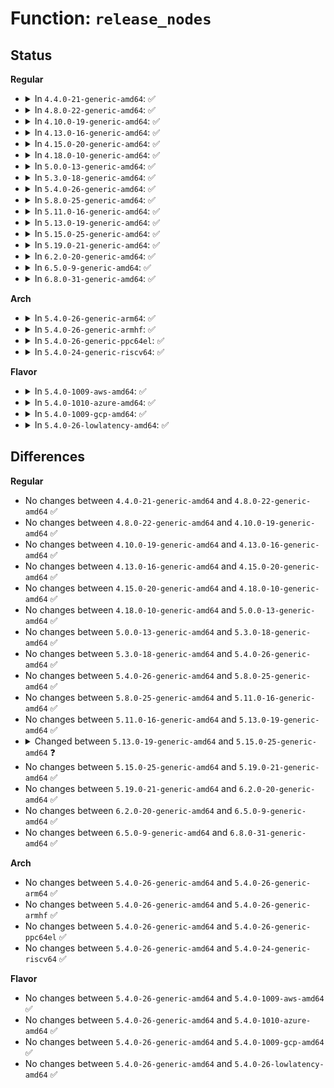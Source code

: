 # Function: <code>release_nodes</code>

## Status
<b>Regular</b>
<ul>
<li>
<details>
<summary>In <code>4.4.0-21-generic-amd64</code>: ✅</summary>

```c
int release_nodes(struct device * dev, struct list_head * first, struct list_head * end, long unsigned int flags)
```

```json
{
  "name": "release_nodes",
  "collision_type": "Unique Static",
  "inline_type": "No",
  "funcs": [
    {
      "addr": 18446744071584414992,
      "name": "release_nodes",
      "external": false,
      "loc": "drivers/base/devres.c:477",
      "file": "drivers/base/devres.c",
      "inline": "seen, unknown",
      "caller_inline": [],
      "caller_func": [
        "drivers/base/devres.c:devres_release_group",
        "drivers/base/devres.c:devres_release_all"
      ]
    }
  ],
  "symbols": [
    {
      "addr": 18446744071584414992,
      "name": "release_nodes",
      "section": ".text",
      "bind": "STB_LOCAL",
      "size": 477
    }
  ]
}
```
</details>
</li>
<li>
<details>
<summary>In <code>4.8.0-22-generic-amd64</code>: ✅</summary>

```c
int release_nodes(struct device * dev, struct list_head * first, struct list_head * end, long unsigned int flags)
```

```json
{
  "name": "release_nodes",
  "collision_type": "Unique Static",
  "inline_type": "No",
  "funcs": [
    {
      "addr": 18446744071584750320,
      "name": "release_nodes",
      "external": false,
      "loc": "drivers/base/devres.c:477",
      "file": "drivers/base/devres.c",
      "inline": "seen, unknown",
      "caller_inline": [],
      "caller_func": [
        "drivers/base/devres.c:devres_release_group",
        "drivers/base/devres.c:devres_release_all"
      ]
    }
  ],
  "symbols": [
    {
      "addr": 18446744071584750320,
      "name": "release_nodes",
      "section": ".text",
      "bind": "STB_LOCAL",
      "size": 485
    }
  ]
}
```
</details>
</li>
<li>
<details>
<summary>In <code>4.10.0-19-generic-amd64</code>: ✅</summary>

```c
int release_nodes(struct device * dev, struct list_head * first, struct list_head * end, long unsigned int flags)
```

```json
{
  "name": "release_nodes",
  "collision_type": "Unique Static",
  "inline_type": "No",
  "funcs": [
    {
      "addr": 18446744071584940560,
      "name": "release_nodes",
      "external": false,
      "loc": "drivers/base/devres.c:478",
      "file": "drivers/base/devres.c",
      "inline": "seen, unknown",
      "caller_inline": [],
      "caller_func": [
        "drivers/base/devres.c:devres_release_group",
        "drivers/base/devres.c:devres_release_all"
      ]
    }
  ],
  "symbols": [
    {
      "addr": 18446744071584940560,
      "name": "release_nodes",
      "section": ".text",
      "bind": "STB_LOCAL",
      "size": 485
    }
  ]
}
```
</details>
</li>
<li>
<details>
<summary>In <code>4.13.0-16-generic-amd64</code>: ✅</summary>

```c
int release_nodes(struct device * dev, struct list_head * first, struct list_head * end, long unsigned int flags)
```

```json
{
  "name": "release_nodes",
  "collision_type": "Unique Static",
  "inline_type": "No",
  "funcs": [
    {
      "addr": 18446744071585025872,
      "name": "release_nodes",
      "external": false,
      "loc": "drivers/base/devres.c:478",
      "file": "drivers/base/devres.c",
      "inline": "seen, unknown",
      "caller_inline": [],
      "caller_func": [
        "drivers/base/devres.c:devres_release_group",
        "drivers/base/devres.c:devres_release_all"
      ]
    }
  ],
  "symbols": [
    {
      "addr": 18446744071585025872,
      "name": "release_nodes",
      "section": ".text",
      "bind": "STB_LOCAL",
      "size": 475
    }
  ]
}
```
</details>
</li>
<li>
<details>
<summary>In <code>4.15.0-20-generic-amd64</code>: ✅</summary>

```c
int release_nodes(struct device * dev, struct list_head * first, struct list_head * end, long unsigned int flags)
```

```json
{
  "name": "release_nodes",
  "collision_type": "Unique Static",
  "inline_type": "No",
  "funcs": [
    {
      "addr": 18446744071585448496,
      "name": "release_nodes",
      "external": false,
      "loc": "drivers/base/devres.c:478",
      "file": "drivers/base/devres.c",
      "inline": "seen, unknown",
      "caller_inline": [],
      "caller_func": [
        "drivers/base/devres.c:devres_release_group",
        "drivers/base/devres.c:devres_release_all"
      ]
    }
  ],
  "symbols": [
    {
      "addr": 18446744071585448496,
      "name": "release_nodes",
      "section": ".text",
      "bind": "STB_LOCAL",
      "size": 491
    }
  ]
}
```
</details>
</li>
<li>
<details>
<summary>In <code>4.18.0-10-generic-amd64</code>: ✅</summary>

```c
int release_nodes(struct device * dev, struct list_head * first, struct list_head * end, long unsigned int flags)
```

```json
{
  "name": "release_nodes",
  "collision_type": "Unique Static",
  "inline_type": "No",
  "funcs": [
    {
      "addr": 18446744071585691680,
      "name": "release_nodes",
      "external": false,
      "loc": "drivers/base/devres.c:482",
      "file": "drivers/base/devres.c",
      "inline": "seen, unknown",
      "caller_inline": [],
      "caller_func": [
        "drivers/base/devres.c:devres_release_group",
        "drivers/base/devres.c:devres_release_all"
      ]
    }
  ],
  "symbols": [
    {
      "addr": 18446744071585691680,
      "name": "release_nodes",
      "section": ".text",
      "bind": "STB_LOCAL",
      "size": 483
    }
  ]
}
```
</details>
</li>
<li>
<details>
<summary>In <code>5.0.0-13-generic-amd64</code>: ✅</summary>

```c
int release_nodes(struct device * dev, struct list_head * first, struct list_head * end, long unsigned int flags)
```

```json
{
  "name": "release_nodes",
  "collision_type": "Unique Static",
  "inline_type": "No",
  "funcs": [
    {
      "addr": 18446744071585821248,
      "name": "release_nodes",
      "external": false,
      "loc": "drivers/base/devres.c:490",
      "file": "drivers/base/devres.c",
      "inline": "seen, unknown",
      "caller_inline": [],
      "caller_func": [
        "drivers/base/devres.c:devres_release_group",
        "drivers/base/devres.c:devres_release_all"
      ]
    }
  ],
  "symbols": [
    {
      "addr": 18446744071585821248,
      "name": "release_nodes",
      "section": ".text",
      "bind": "STB_LOCAL",
      "size": 483
    }
  ]
}
```
</details>
</li>
<li>
<details>
<summary>In <code>5.3.0-18-generic-amd64</code>: ✅</summary>

```c
int release_nodes(struct device * dev, struct list_head * first, struct list_head * end, long unsigned int flags)
```

```json
{
  "name": "release_nodes",
  "collision_type": "Unique Static",
  "inline_type": "No",
  "funcs": [
    {
      "addr": 18446744071586054960,
      "name": "release_nodes",
      "external": false,
      "loc": "drivers/base/devres.c:490",
      "file": "drivers/base/devres.c",
      "inline": "seen, unknown",
      "caller_inline": [],
      "caller_func": [
        "drivers/base/devres.c:devres_release_group",
        "drivers/base/devres.c:devres_release_all"
      ]
    }
  ],
  "symbols": [
    {
      "addr": 18446744071586054960,
      "name": "release_nodes",
      "section": ".text",
      "bind": "STB_LOCAL",
      "size": 480
    }
  ]
}
```
</details>
</li>
<li>
<details>
<summary>In <code>5.4.0-26-generic-amd64</code>: ✅</summary>

```c
int release_nodes(struct device * dev, struct list_head * first, struct list_head * end, long unsigned int flags)
```

```json
{
  "name": "release_nodes",
  "collision_type": "Unique Static",
  "inline_type": "No",
  "funcs": [
    {
      "addr": 18446744071586202976,
      "name": "release_nodes",
      "external": false,
      "loc": "drivers/base/devres.c:490",
      "file": "drivers/base/devres.c",
      "inline": "seen, unknown",
      "caller_inline": [],
      "caller_func": [
        "drivers/base/devres.c:devres_release_group",
        "drivers/base/devres.c:devres_release_all"
      ]
    }
  ],
  "symbols": [
    {
      "addr": 18446744071586202976,
      "name": "release_nodes",
      "section": ".text",
      "bind": "STB_LOCAL",
      "size": 476
    }
  ]
}
```
</details>
</li>
<li>
<details>
<summary>In <code>5.8.0-25-generic-amd64</code>: ✅</summary>

```c
int release_nodes(struct device * dev, struct list_head * first, struct list_head * end, long unsigned int flags)
```

```json
{
  "name": "release_nodes",
  "collision_type": "Unique Static",
  "inline_type": "No",
  "funcs": [
    {
      "addr": 18446744071586964192,
      "name": "release_nodes",
      "external": false,
      "loc": "drivers/base/devres.c:490",
      "file": "drivers/base/devres.c",
      "inline": "seen, unknown",
      "caller_inline": [],
      "caller_func": [
        "drivers/base/devres.c:devres_release_group",
        "drivers/base/devres.c:devres_release_all"
      ]
    }
  ],
  "symbols": [
    {
      "addr": 18446744071586964192,
      "name": "release_nodes",
      "section": ".text",
      "bind": "STB_LOCAL",
      "size": 177
    }
  ]
}
```
</details>
</li>
<li>
<details>
<summary>In <code>5.11.0-16-generic-amd64</code>: ✅</summary>

```c
int release_nodes(struct device * dev, struct list_head * first, struct list_head * end, long unsigned int flags)
```

```json
{
  "name": "release_nodes",
  "collision_type": "Unique Static",
  "inline_type": "No",
  "funcs": [
    {
      "addr": 18446744071587049520,
      "name": "release_nodes",
      "external": false,
      "loc": "drivers/base/devres.c:506",
      "file": "drivers/base/devres.c",
      "inline": "seen, unknown",
      "caller_inline": [],
      "caller_func": [
        "drivers/base/devres.c:devres_release_group",
        "drivers/base/devres.c:devres_release_all"
      ]
    }
  ],
  "symbols": [
    {
      "addr": 18446744071587049520,
      "name": "release_nodes",
      "section": ".text",
      "bind": "STB_LOCAL",
      "size": 177
    }
  ]
}
```
</details>
</li>
<li>
<details>
<summary>In <code>5.13.0-19-generic-amd64</code>: ✅</summary>

```c
int release_nodes(struct device * dev, struct list_head * first, struct list_head * end, long unsigned int flags)
```

```json
{
  "name": "release_nodes",
  "collision_type": "Unique Static",
  "inline_type": "No",
  "funcs": [
    {
      "addr": 18446744071586933312,
      "name": "release_nodes",
      "external": false,
      "loc": "drivers/base/devres.c:506",
      "file": "drivers/base/devres.c",
      "inline": "seen, unknown",
      "caller_inline": [],
      "caller_func": [
        "drivers/base/devres.c:devres_release_group",
        "drivers/base/devres.c:devres_release_all"
      ]
    }
  ],
  "symbols": [
    {
      "addr": 18446744071586933312,
      "name": "release_nodes",
      "section": ".text",
      "bind": "STB_LOCAL",
      "size": 177
    }
  ]
}
```
</details>
</li>
<li>
<details>
<summary>In <code>5.15.0-25-generic-amd64</code>: ✅</summary>

```c
void release_nodes(struct device * dev, struct list_head * todo)
```

```json
{
  "name": "release_nodes",
  "collision_type": "Unique Static",
  "inline_type": "No",
  "funcs": [
    {
      "addr": 18446744071587495984,
      "name": "release_nodes",
      "external": false,
      "loc": "drivers/base/devres.c:491",
      "file": "drivers/base/devres.c",
      "inline": "seen, unknown",
      "caller_inline": [],
      "caller_func": [
        "drivers/base/devres.c:devres_release_group",
        "drivers/base/devres.c:devres_release_all"
      ]
    }
  ],
  "symbols": [
    {
      "addr": 18446744071587495984,
      "name": "release_nodes",
      "section": ".text",
      "bind": "STB_LOCAL",
      "size": 158
    }
  ]
}
```
</details>
</li>
<li>
<details>
<summary>In <code>5.19.0-21-generic-amd64</code>: ✅</summary>

```c
void release_nodes(struct device * dev, struct list_head * todo)
```

```json
{
  "name": "release_nodes",
  "collision_type": "Unique Static",
  "inline_type": "No",
  "funcs": [
    {
      "addr": 18446744071588819728,
      "name": "release_nodes",
      "external": false,
      "loc": "drivers/base/devres.c:491",
      "file": "drivers/base/devres.c",
      "inline": "seen, unknown",
      "caller_inline": [],
      "caller_func": [
        "drivers/base/devres.c:devres_release_group",
        "drivers/base/devres.c:devres_release_all"
      ]
    }
  ],
  "symbols": [
    {
      "addr": 18446744071588819728,
      "name": "release_nodes",
      "section": ".text",
      "bind": "STB_LOCAL",
      "size": 202
    }
  ]
}
```
</details>
</li>
<li>
<details>
<summary>In <code>6.2.0-20-generic-amd64</code>: ✅</summary>

```c
void release_nodes(struct device * dev, struct list_head * todo)
```

```json
{
  "name": "release_nodes",
  "collision_type": "Unique Static",
  "inline_type": "No",
  "funcs": [
    {
      "addr": 18446744071590318832,
      "name": "release_nodes",
      "external": false,
      "loc": "drivers/base/devres.c:496",
      "file": "drivers/base/devres.c",
      "inline": "seen, unknown",
      "caller_inline": [],
      "caller_func": [
        "drivers/base/devres.c:devres_release_group",
        "drivers/base/devres.c:devres_release_all"
      ]
    }
  ],
  "symbols": [
    {
      "addr": 18446744071590318832,
      "name": "release_nodes",
      "section": ".text",
      "bind": "STB_LOCAL",
      "size": 202
    }
  ]
}
```
</details>
</li>
<li>
<details>
<summary>In <code>6.5.0-9-generic-amd64</code>: ✅</summary>

```c
void release_nodes(struct device * dev, struct list_head * todo)
```

```json
{
  "name": "release_nodes",
  "collision_type": "Unique Static",
  "inline_type": "No",
  "funcs": [
    {
      "addr": 18446744071590638656,
      "name": "release_nodes",
      "external": false,
      "loc": "drivers/base/devres.c:496",
      "file": "drivers/base/devres.c",
      "inline": "seen, unknown",
      "caller_inline": [],
      "caller_func": [
        "drivers/base/devres.c:devres_release_group",
        "drivers/base/devres.c:devres_release_all"
      ]
    }
  ],
  "symbols": [
    {
      "addr": 18446744071590638656,
      "name": "release_nodes",
      "section": ".text",
      "bind": "STB_LOCAL",
      "size": 202
    }
  ]
}
```
</details>
</li>
<li>
<details>
<summary>In <code>6.8.0-31-generic-amd64</code>: ✅</summary>

```c
void release_nodes(struct device * dev, struct list_head * todo)
```

```json
{
  "name": "release_nodes",
  "collision_type": "Unique Static",
  "inline_type": "No",
  "funcs": [
    {
      "addr": 18446744071590998720,
      "name": "release_nodes",
      "external": false,
      "loc": "drivers/base/devres.c:496",
      "file": "drivers/base/devres.c",
      "inline": "seen, unknown",
      "caller_inline": [],
      "caller_func": [
        "drivers/base/devres.c:devres_release_group",
        "drivers/base/devres.c:devres_release_all"
      ]
    }
  ],
  "symbols": [
    {
      "addr": 18446744071590998720,
      "name": "release_nodes",
      "section": ".text",
      "bind": "STB_LOCAL",
      "size": 202
    }
  ]
}
```
</details>
</li>
</ul>
<b>Arch</b>
<ul>
<li>
<details>
<summary>In <code>5.4.0-26-generic-arm64</code>: ✅</summary>

```c
int release_nodes(struct device * dev, struct list_head * first, struct list_head * end, long unsigned int flags)
```

```json
{
  "name": "release_nodes",
  "collision_type": "Unique Static",
  "inline_type": "No",
  "funcs": [
    {
      "addr": 18446603336499003304,
      "name": "release_nodes",
      "external": false,
      "loc": "drivers/base/devres.c:490",
      "file": "drivers/base/devres.c",
      "inline": "seen, unknown",
      "caller_inline": [],
      "caller_func": [
        "drivers/base/devres.c:devres_release_group",
        "drivers/base/devres.c:devres_release_all"
      ]
    }
  ],
  "symbols": [
    {
      "addr": 18446603336499003304,
      "name": "release_nodes",
      "section": ".text",
      "bind": "STB_LOCAL",
      "size": 572
    }
  ]
}
```
</details>
</li>
<li>
<details>
<summary>In <code>5.4.0-26-generic-armhf</code>: ✅</summary>

```c
int release_nodes(struct device * dev, struct list_head * first, struct list_head * end, long unsigned int flags)
```

```json
{
  "name": "release_nodes",
  "collision_type": "Unique Static",
  "inline_type": "No",
  "funcs": [
    {
      "addr": 3231571340,
      "name": "release_nodes",
      "external": false,
      "loc": "drivers/base/devres.c:490",
      "file": "drivers/base/devres.c",
      "inline": "seen, unknown",
      "caller_inline": [],
      "caller_func": [
        "drivers/base/devres.c:devres_release_group",
        "drivers/base/devres.c:devres_release_all"
      ]
    }
  ],
  "symbols": [
    {
      "addr": 3231571340,
      "name": "release_nodes",
      "section": ".text",
      "bind": "STB_LOCAL",
      "size": 540
    }
  ]
}
```
</details>
</li>
<li>
<details>
<summary>In <code>5.4.0-26-generic-ppc64el</code>: ✅</summary>

```c
int release_nodes(struct device * dev, struct list_head * first, struct list_head * end, long unsigned int flags)
```

```json
{
  "name": "release_nodes",
  "collision_type": "Unique Static",
  "inline_type": "No",
  "funcs": [
    {
      "addr": 13835058055292165808,
      "name": "release_nodes",
      "external": false,
      "loc": "drivers/base/devres.c:490",
      "file": "drivers/base/devres.c",
      "inline": "seen, unknown",
      "caller_inline": [],
      "caller_func": [
        "drivers/base/devres.c:devres_release_group",
        "drivers/base/devres.c:devres_release_all"
      ]
    }
  ],
  "symbols": [
    {
      "addr": 13835058055292165808,
      "name": "release_nodes",
      "section": ".text",
      "bind": "STB_LOCAL",
      "size": 744
    }
  ]
}
```
</details>
</li>
<li>
<details>
<summary>In <code>5.4.0-24-generic-riscv64</code>: ✅</summary>

```c
int release_nodes(struct device * dev, struct list_head * first, struct list_head * end, long unsigned int flags)
```

```json
{
  "name": "release_nodes",
  "collision_type": "Unique Static",
  "inline_type": "No",
  "funcs": [
    {
      "addr": 18446743936276375890,
      "name": "release_nodes",
      "external": false,
      "loc": "drivers/base/devres.c:490",
      "file": "drivers/base/devres.c",
      "inline": "seen, unknown",
      "caller_inline": [],
      "caller_func": [
        "drivers/base/devres.c:devres_release_group",
        "drivers/base/devres.c:devres_release_all"
      ]
    }
  ],
  "symbols": [
    {
      "addr": 18446743936276375890,
      "name": "release_nodes",
      "section": ".text",
      "bind": "STB_LOCAL",
      "size": 372
    }
  ]
}
```
</details>
</li>
</ul>
<b>Flavor</b>
<ul>
<li>
<details>
<summary>In <code>5.4.0-1009-aws-amd64</code>: ✅</summary>

```c
int release_nodes(struct device * dev, struct list_head * first, struct list_head * end, long unsigned int flags)
```

```json
{
  "name": "release_nodes",
  "collision_type": "Unique Static",
  "inline_type": "No",
  "funcs": [
    {
      "addr": 18446744071585963184,
      "name": "release_nodes",
      "external": false,
      "loc": "drivers/base/devres.c:490",
      "file": "drivers/base/devres.c",
      "inline": "seen, unknown",
      "caller_inline": [],
      "caller_func": [
        "drivers/base/devres.c:devres_release_group",
        "drivers/base/devres.c:devres_release_all"
      ]
    }
  ],
  "symbols": [
    {
      "addr": 18446744071585963184,
      "name": "release_nodes",
      "section": ".text",
      "bind": "STB_LOCAL",
      "size": 476
    }
  ]
}
```
</details>
</li>
<li>
<details>
<summary>In <code>5.4.0-1010-azure-amd64</code>: ✅</summary>

```c
int release_nodes(struct device * dev, struct list_head * first, struct list_head * end, long unsigned int flags)
```

```json
{
  "name": "release_nodes",
  "collision_type": "Unique Static",
  "inline_type": "No",
  "funcs": [
    {
      "addr": 18446744071585812448,
      "name": "release_nodes",
      "external": false,
      "loc": "drivers/base/devres.c:490",
      "file": "drivers/base/devres.c",
      "inline": "seen, unknown",
      "caller_inline": [],
      "caller_func": [
        "drivers/base/devres.c:devres_release_group",
        "drivers/base/devres.c:devres_release_all"
      ]
    }
  ],
  "symbols": [
    {
      "addr": 18446744071585812448,
      "name": "release_nodes",
      "section": ".text",
      "bind": "STB_LOCAL",
      "size": 476
    }
  ]
}
```
</details>
</li>
<li>
<details>
<summary>In <code>5.4.0-1009-gcp-amd64</code>: ✅</summary>

```c
int release_nodes(struct device * dev, struct list_head * first, struct list_head * end, long unsigned int flags)
```

```json
{
  "name": "release_nodes",
  "collision_type": "Unique Static",
  "inline_type": "No",
  "funcs": [
    {
      "addr": 18446744071586152992,
      "name": "release_nodes",
      "external": false,
      "loc": "drivers/base/devres.c:490",
      "file": "drivers/base/devres.c",
      "inline": "seen, unknown",
      "caller_inline": [],
      "caller_func": [
        "drivers/base/devres.c:devres_release_group",
        "drivers/base/devres.c:devres_release_all"
      ]
    }
  ],
  "symbols": [
    {
      "addr": 18446744071586152992,
      "name": "release_nodes",
      "section": ".text",
      "bind": "STB_LOCAL",
      "size": 476
    }
  ]
}
```
</details>
</li>
<li>
<details>
<summary>In <code>5.4.0-26-lowlatency-amd64</code>: ✅</summary>

```c
int release_nodes(struct device * dev, struct list_head * first, struct list_head * end, long unsigned int flags)
```

```json
{
  "name": "release_nodes",
  "collision_type": "Unique Static",
  "inline_type": "No",
  "funcs": [
    {
      "addr": 18446744071586261696,
      "name": "release_nodes",
      "external": false,
      "loc": "drivers/base/devres.c:490",
      "file": "drivers/base/devres.c",
      "inline": "seen, unknown",
      "caller_inline": [],
      "caller_func": [
        "drivers/base/devres.c:devres_release_group",
        "drivers/base/devres.c:devres_release_all"
      ]
    }
  ],
  "symbols": [
    {
      "addr": 18446744071586261696,
      "name": "release_nodes",
      "section": ".text",
      "bind": "STB_LOCAL",
      "size": 476
    }
  ]
}
```
</details>
</li>
</ul>

## Differences
<b>Regular</b>
<ul>
<li>
No changes between <code>4.4.0-21-generic-amd64</code> and <code>4.8.0-22-generic-amd64</code> ✅
</li>
<li>
No changes between <code>4.8.0-22-generic-amd64</code> and <code>4.10.0-19-generic-amd64</code> ✅
</li>
<li>
No changes between <code>4.10.0-19-generic-amd64</code> and <code>4.13.0-16-generic-amd64</code> ✅
</li>
<li>
No changes between <code>4.13.0-16-generic-amd64</code> and <code>4.15.0-20-generic-amd64</code> ✅
</li>
<li>
No changes between <code>4.15.0-20-generic-amd64</code> and <code>4.18.0-10-generic-amd64</code> ✅
</li>
<li>
No changes between <code>4.18.0-10-generic-amd64</code> and <code>5.0.0-13-generic-amd64</code> ✅
</li>
<li>
No changes between <code>5.0.0-13-generic-amd64</code> and <code>5.3.0-18-generic-amd64</code> ✅
</li>
<li>
No changes between <code>5.3.0-18-generic-amd64</code> and <code>5.4.0-26-generic-amd64</code> ✅
</li>
<li>
No changes between <code>5.4.0-26-generic-amd64</code> and <code>5.8.0-25-generic-amd64</code> ✅
</li>
<li>
No changes between <code>5.8.0-25-generic-amd64</code> and <code>5.11.0-16-generic-amd64</code> ✅
</li>
<li>
No changes between <code>5.11.0-16-generic-amd64</code> and <code>5.13.0-19-generic-amd64</code> ✅
</li>
<li>
<details>
<summary>Changed between <code>5.13.0-19-generic-amd64</code> and <code>5.15.0-25-generic-amd64</code> ❓</summary>
<ul>
<li>
<b>Param added. </b>
<code>struct list_head * todo</code>
</li>
<li>
<b>Param removed. </b>
<code>struct list_head * first</code>
</li>
<li>
<b>Param removed. </b>
<code>struct list_head * end</code>
</li>
<li>
<b>Param removed. </b>
<code>long unsigned int flags</code>
</li>
<li>
<b>Return type changed. </b>
<code>int</code> ➡️ <code>void</code>
</li>
</ul>
</details>
</li>
<li>
No changes between <code>5.15.0-25-generic-amd64</code> and <code>5.19.0-21-generic-amd64</code> ✅
</li>
<li>
No changes between <code>5.19.0-21-generic-amd64</code> and <code>6.2.0-20-generic-amd64</code> ✅
</li>
<li>
No changes between <code>6.2.0-20-generic-amd64</code> and <code>6.5.0-9-generic-amd64</code> ✅
</li>
<li>
No changes between <code>6.5.0-9-generic-amd64</code> and <code>6.8.0-31-generic-amd64</code> ✅
</li>
</ul>
<b>Arch</b>
<ul>
<li>
No changes between <code>5.4.0-26-generic-amd64</code> and <code>5.4.0-26-generic-arm64</code> ✅
</li>
<li>
No changes between <code>5.4.0-26-generic-amd64</code> and <code>5.4.0-26-generic-armhf</code> ✅
</li>
<li>
No changes between <code>5.4.0-26-generic-amd64</code> and <code>5.4.0-26-generic-ppc64el</code> ✅
</li>
<li>
No changes between <code>5.4.0-26-generic-amd64</code> and <code>5.4.0-24-generic-riscv64</code> ✅
</li>
</ul>
<b>Flavor</b>
<ul>
<li>
No changes between <code>5.4.0-26-generic-amd64</code> and <code>5.4.0-1009-aws-amd64</code> ✅
</li>
<li>
No changes between <code>5.4.0-26-generic-amd64</code> and <code>5.4.0-1010-azure-amd64</code> ✅
</li>
<li>
No changes between <code>5.4.0-26-generic-amd64</code> and <code>5.4.0-1009-gcp-amd64</code> ✅
</li>
<li>
No changes between <code>5.4.0-26-generic-amd64</code> and <code>5.4.0-26-lowlatency-amd64</code> ✅
</li>
</ul>
